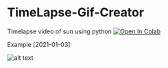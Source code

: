 # TimeLapse-Gif-Creator
Timelapse video of sun using python
[![Open In Colab](https://colab.research.google.com/assets/colab-badge.svg)](https://github.com/FaizAlam/TimeLapse-Gif-Creator/blob/main/Timelapse_project.ipynb)

Example [2021-01-03]: 

![alt text][example]

[example]: https://github.com/chinmaychahar/TimeLapse-Gif-Creator/blob/main/example/ezgif.com-gif-maker.gif
